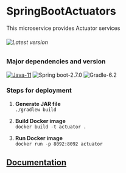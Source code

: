 # SpringBootActuators
This microservice provides Actuator services
###### ![Latest version](https://img.shields.io/badge/Version-1.0-green.svg)

### Major dependencies and version
[![Java-11](https://img.shields.io/badge/OpenJDK-11-blue.svg)](https://openjdk.java.net/projects/jdk/11/)
![Spring boot-2.7.0](https://img.shields.io/badge/SpringBoot-2.7.0-blue.svg)
![Gradle-6.2](https://img.shields.io/badge/Gradle-6.2-blue.svg)

### Steps for deployment
1. **Generate JAR file**
   <br/> `./gradlew build`

2. **Build Docker image**
   <br/> `docker build -t actuator .`

3. **Run Docker image**
   <br/> `docker run -p 8092:8092 actuator`

## [Documentation](https://github.com/BollineniChandraBabu/SpringBootActuators/blob/main/DOCUMENTATION.md)